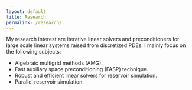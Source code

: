 ```yaml
---
layout: default
title: Research 
permalink: /research/
---
```


My research interest are iterative linear solvers and preconditioners for large scale linear systems raised from discretized PDEs. I mainly focus on the following subjects:

*  Algebraic multigrid methods (AMG).
*  Fast auxiliary space preconditioning (FASP) technique.
*  Robust and efficient linear solvers for reservoir simulation.
*  Parallel reservoir simulation.
